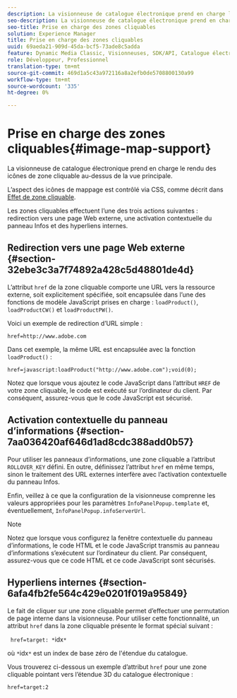 ```yaml
---
description: La visionneuse de catalogue électronique prend en charge le rendu des icônes de zone cliquable au-dessus de la vue principale.
seo-description: La visionneuse de catalogue électronique prend en charge le rendu des icônes de zone cliquable au-dessus de la vue principale.
seo-title: Prise en charge des zones cliquables
solution: Experience Manager
title: Prise en charge des zones cliquables
uuid: 69aeda21-909d-45da-bcf5-73ade8c5adda
feature: Dynamic Media Classic, Visionneuses, SDK/API, Catalogue électronique
role: Développeur, Professionnel
translation-type: tm+mt
source-git-commit: 469d1a5c43a972116a8a2efb0de5708800130a99
workflow-type: tm+mt
source-wordcount: '335'
ht-degree: 0%

---
```



# Prise en charge des zones cliquables{#image-map-support}

La visionneuse de catalogue électronique prend en charge le rendu des icônes de zone cliquable au-dessus de la vue principale.

L’aspect des icônes de mappage est contrôlé via CSS, comme décrit dans [Effet de zone cliquable](../../c-html5-s7-aem-asset-viewers/c-html5-20-ecatalog-viewer-about/c-html5-20-ecatalog-viewer-customizingviewer/r-html5-ecatalog-viewer-20-customize-imagemapeffect.md#reference-261df27d1ed145c882b26b88e33a0289).

Les zones cliquables effectuent l’une des trois actions suivantes : redirection vers une page Web externe, une activation contextuelle du panneau Infos et des hyperliens internes.

## Redirection vers une page Web externe {#section-32ebe3c3a7f74892a428c5d48801de4d}

L’attribut `href` de la zone cliquable comporte une URL vers la ressource externe, soit explicitement spécifiée, soit encapsulée dans l’une des fonctions de modèle JavaScript prises en charge : `loadProduct()`, `loadProductCW()` et `loadProductPW()`.

Voici un exemple de redirection d’URL simple :

`href=http://www.adobe.com`

Dans cet exemple, la même URL est encapsulée avec la fonction `loadProduct()` :

`href=javascript:loadProduct("http://www.adobe.com");void(0);`

Notez que lorsque vous ajoutez le code JavaScript dans l’attribut `HREF` de votre zone cliquable, le code est exécuté sur l’ordinateur du client. Par conséquent, assurez-vous que le code JavaScript est sécurisé.

## Activation contextuelle du panneau d’informations {#section-7aa036420af646d1ad8cdc388add0b57}

Pour utiliser les panneaux d’informations, une zone cliquable a l’attribut `ROLLOVER_KEY` défini. En outre, définissez l’attribut `href` en même temps, sinon le traitement des URL externes interfère avec l’activation contextuelle du panneau Infos.

Enfin, veillez à ce que la configuration de la visionneuse comprenne les valeurs appropriées pour les paramètres `InfoPanelPopup.template` et, éventuellement, `InfoPanelPopup.infoServerUrl`.

>[!NOTE]
>
>Notez que lorsque vous configurez la fenêtre contextuelle du panneau d’informations, le code HTML et le code JavaScript transmis au panneau d’informations s’exécutent sur l’ordinateur du client. Par conséquent, assurez-vous que ce code HTML et ce code JavaScript sont sécurisés.

## Hyperliens internes {#section-6afa4fb2fe564c429e0201f019a95849}

Le fait de cliquer sur une zone cliquable permet d’effectuer une permutation de page interne dans la visionneuse. Pour utiliser cette fonctionnalité, un attribut `href` dans la zone cliquable présente le format spécial suivant :

` href=target: *`idx`*`

où `*`idx`*` est un index de base zéro de l&#39;étendue du catalogue.

Vous trouverez ci-dessous un exemple d’attribut `href` pour une zone cliquable pointant vers l’étendue 3D du catalogue électronique :

`href=target:2`
